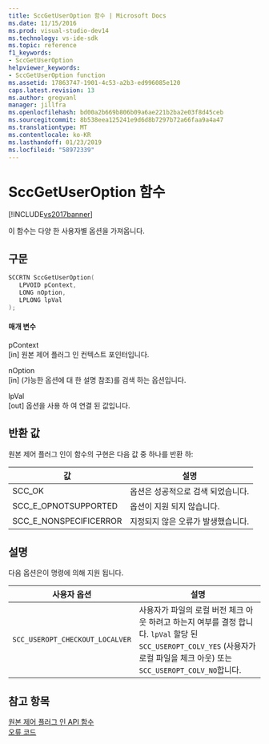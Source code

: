 ```yaml
---
title: SccGetUserOption 함수 | Microsoft Docs
ms.date: 11/15/2016
ms.prod: visual-studio-dev14
ms.technology: vs-ide-sdk
ms.topic: reference
f1_keywords:
- SccGetUserOption
helpviewer_keywords:
- SccGetUserOption function
ms.assetid: 17863747-1901-4c53-a2b3-ed996085e120
caps.latest.revision: 13
ms.author: gregvanl
manager: jillfra
ms.openlocfilehash: bd00a2b669b806b09a6ae221b2ba2e03f8d45ceb
ms.sourcegitcommit: 8b538eea125241e9d6d8b7297b72a66faa9a4a47
ms.translationtype: MT
ms.contentlocale: ko-KR
ms.lasthandoff: 01/23/2019
ms.locfileid: "58972339"
---
```

# <a name="sccgetuseroption-function"></a>SccGetUserOption 함수
[!INCLUDE[vs2017banner](../includes/vs2017banner.md)]

이 함수는 다양 한 사용자별 옵션을 가져옵니다.  
  
## <a name="syntax"></a>구문  
  
```cpp  
SCCRTN SccGetUserOption(  
   LPVOID pContext,  
   LONG nOption,  
   LPLONG lpVal  
);  
```  
  
#### <a name="parameters"></a>매개 변수  
 pContext  
 [in] 원본 제어 플러그 인 컨텍스트 포인터입니다.  
  
 nOption  
 [in] \(가능한 옵션에 대 한 설명 참조)를 검색 하는 옵션입니다.  
  
 lpVal  
 [out] 옵션을 사용 하 여 연결 된 값입니다.  
  
## <a name="return-value"></a>반환 값  
 원본 제어 플러그 인이 함수의 구현은 다음 값 중 하나를 반환 하:  
  
|값|설명|  
|-----------|-----------------|  
|SCC_OK|옵션은 성공적으로 검색 되었습니다.|  
|SCC_E_OPNOTSUPPORTED|옵션이 지원 되지 않습니다.|  
|SCC_E_NONSPECIFICERROR|지정되지 않은 오류가 발생했습니다.|  
  
## <a name="remarks"></a>설명  
 다음 옵션은이 명령에 의해 지원 됩니다.  
  
|사용자 옵션|설명|  
|-----------------|-----------------|  
|`SCC_USEROPT_CHECKOUT_LOCALVER`|사용자가 파일의 로컬 버전 체크 아웃 하려고 하는지 여부를 결정 합니다. `lpVal` 할당 된 `SCC_USEROPT_COLV_YES` (사용자가 로컬 파일을 체크 아웃) 또는 `SCC_USEROPT_COLV_NO`합니다.|  
  
## <a name="see-also"></a>참고 항목  
 [원본 제어 플러그 인 API 함수](../extensibility/source-control-plug-in-api-functions.md)   
 [오류 코드](../extensibility/error-codes.md)
